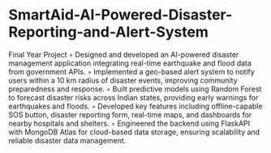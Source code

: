 # SmartAid-AI-Powered-Disaster-Reporting-and-Alert-System
Final Year Project 
◦ Designed and developed an AI-powered disaster management application integrating real-time earthquake and flood data from government APIs. 
◦ Implemented a geo-based alert system to notify users within a 10 km radius of disaster events, improving community preparedness and response.
◦ Built predictive models using Random Forest to forecast disaster risks across Indian states, providing early warnings for earthquakes and floods. 
◦ Developed key features including offline-capable SOS button, disaster reporting form, real-time maps, and dashboards for nearby hospitals and shelters.
◦ Engineered the backend using FlaskAPI with MongoDB Atlas for cloud-based data storage, ensuring scalability and reliable disaster data management.
